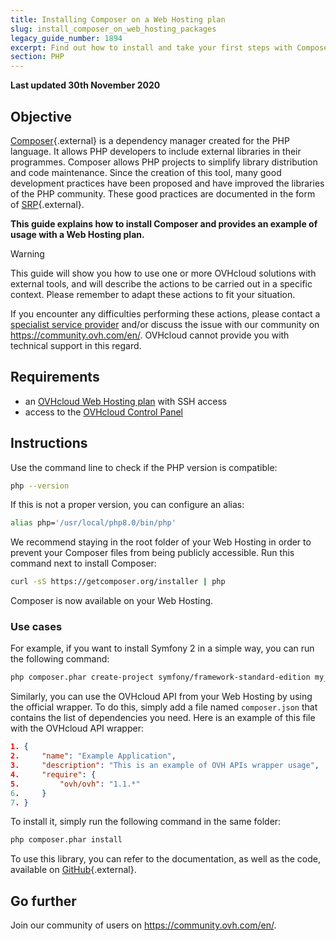 ```yaml
---
title: Installing Composer on a Web Hosting plan
slug: install_composer_on_web_hosting_packages
legacy_guide_number: 1894
excerpt: Find out how to install and take your first steps with Composer
section: PHP
---
```


**Last updated 30th November 2020**

## Objective

[Composer](https://getcomposer.org/){.external} is a dependency manager created for the PHP language. It allows PHP developers to include external libraries in their programmes. Composer allows PHP projects to simplify library distribution and code maintenance. Since the creation of this tool, many good development practices have been proposed and have improved the libraries of the PHP community. These good practices are documented in the form of [SRP](http://www.php-fig.org/){.external}.

**This guide explains how to install Composer and provides an example of usage with a Web Hosting plan.**

> [!warning]
>This guide will show you how to use one or more OVHcloud solutions with external tools, and will describe the actions to be carried out in a specific context. Please remember to adapt these actions to fit your situation.
>
If you encounter any difficulties performing these actions, please contact a [specialist service provider](https://partner.ovhcloud.com/en-ie/directory/) and/or discuss the issue with our community on https://community.ovh.com/en/. OVHcloud cannot provide you with technical support in this regard.
> 

## Requirements

- an [OVHcloud Web Hosting plan](https://www.ovhcloud.com/en-ie/web-hosting/) with SSH access
- access to the [OVHcloud Control Panel](https://www.ovh.com/auth/?action=gotomanager&from=https://www.ovh.ie/&ovhSubsidiary=ie)

## Instructions

Use the command line to check if the PHP version is compatible:


```bash
php --version
```

If this is not a proper version, you can configure an alias:


```bash
alias php='/usr/local/php8.0/bin/php'
```

We recommend staying in the root folder of your Web Hosting in order to prevent your Composer files from being publicly accessible. Run this command next to install Composer:


```bash
curl -sS https://getcomposer.org/installer | php
```

Composer is now available on your Web Hosting.


### Use cases

For example, if you want to install Symfony 2 in a simple way, you can run the following command:

```bash
php composer.phar create-project symfony/framework-standard-edition my_project_name "2.7.*"
```

Similarly, you can use the OVHcloud API from your Web Hosting by using the official wrapper. To do this, simply add a file named `composer.json` that contains the list of dependencies you need. Here is an example of this file with the OVHcloud API wrapper:


```json
1. {
2.     "name": "Example Application",
3.     "description": "This is an example of OVH APIs wrapper usage",
4.     "require": {
5.         "ovh/ovh": "1.1.*"
6.     }
7. }
```

To install it, simply run the following command in the same folder:

```bash
php composer.phar install
```

To use this library, you can refer to the documentation, as well as the code, available on [GitHub](https://github.com/ovh/php-ovh){.external}.


## Go further

Join our community of users on <https://community.ovh.com/en/>.

